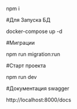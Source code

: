 npm i

#Для Запуска БД

docker-compose up -d

#Миграции

npm run migration:run

#Старт проекта

npm run dev

#Документация swagger

http://localhost:8000/docs
